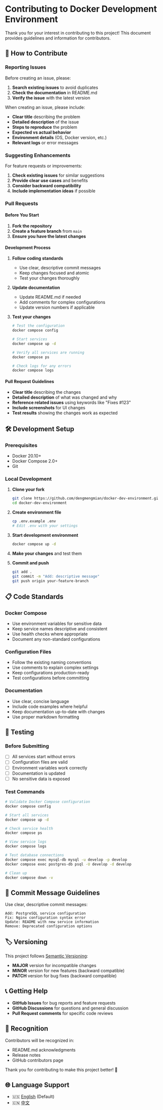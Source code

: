 # Contributing to Docker Development Environment

Thank you for your interest in contributing to this project! This document provides guidelines and information for contributors.

## 🤝 How to Contribute

### Reporting Issues

Before creating an issue, please:

1. **Search existing issues** to avoid duplicates
2. **Check the documentation** in README.md
3. **Verify the issue** with the latest version

When creating an issue, please include:

- **Clear title** describing the problem
- **Detailed description** of the issue
- **Steps to reproduce** the problem
- **Expected vs actual behavior**
- **Environment details** (OS, Docker version, etc.)
- **Relevant logs** or error messages

### Suggesting Enhancements

For feature requests or improvements:

1. **Check existing issues** for similar suggestions
2. **Provide clear use cases** and benefits
3. **Consider backward compatibility**
4. **Include implementation ideas** if possible

### Pull Requests

#### Before You Start

1. **Fork the repository**
2. **Create a feature branch** from `main`
3. **Ensure you have the latest changes**

#### Development Process

1. **Follow coding standards**
   - Use clear, descriptive commit messages
   - Keep changes focused and atomic
   - Test your changes thoroughly

2. **Update documentation**
   - Update README.md if needed
   - Add comments for complex configurations
   - Update version numbers if applicable

3. **Test your changes**
   ```bash
   # Test the configuration
   docker compose config

   # Start services
   docker compose up -d

   # Verify all services are running
   docker compose ps

   # Check logs for any errors
   docker compose logs
   ```

#### Pull Request Guidelines

- **Clear title** describing the changes
- **Detailed description** of what was changed and why
- **Reference related issues** using keywords like "Fixes #123"
- **Include screenshots** for UI changes
- **Test results** showing the changes work as expected

## 🛠️ Development Setup

### Prerequisites

- Docker 20.10+
- Docker Compose 2.0+
- Git

### Local Development

1. **Clone your fork**
   ```bash
   git clone https://github.com/dengmengmian/docker-dev-environment.git
   cd docker-dev-environment
   ```

2. **Create environment file**
   ```bash
   cp .env.example .env
   # Edit .env with your settings
   ```

3. **Start development environment**
   ```bash
   docker compose up -d
   ```

4. **Make your changes** and test them

5. **Commit and push**
   ```bash
   git add .
   git commit -m "Add: descriptive message"
   git push origin your-feature-branch
   ```

## 📋 Code Standards

### Docker Compose

- Use environment variables for sensitive data
- Keep service names descriptive and consistent
- Use health checks where appropriate
- Document any non-standard configurations

### Configuration Files

- Follow the existing naming conventions
- Use comments to explain complex settings
- Keep configurations production-ready
- Test configurations before committing

### Documentation

- Use clear, concise language
- Include code examples where helpful
- Keep documentation up-to-date with changes
- Use proper markdown formatting

## 🧪 Testing

### Before Submitting

- [ ] All services start without errors
- [ ] Configuration files are valid
- [ ] Environment variables work correctly
- [ ] Documentation is updated
- [ ] No sensitive data is exposed

### Test Commands

```bash
# Validate Docker Compose configuration
docker compose config

# Start all services
docker compose up -d

# Check service health
docker compose ps

# View service logs
docker compose logs

# Test database connections
docker compose exec mysql-db mysql -u develop -p develop
docker compose exec postgres-db psql -U develop -d develop

# Clean up
docker compose down -v
```

## 📝 Commit Message Guidelines

Use clear, descriptive commit messages:

```
Add: PostgreSQL service configuration
Fix: Nginx configuration syntax error
Update: README with new service information
Remove: Deprecated configuration options
```

## 🏷️ Versioning

This project follows [Semantic Versioning](https://semver.org/):

- **MAJOR** version for incompatible changes
- **MINOR** version for new features (backward compatible)
- **PATCH** version for bug fixes (backward compatible)

## 📞 Getting Help

- **GitHub Issues** for bug reports and feature requests
- **GitHub Discussions** for questions and general discussion
- **Pull Request comments** for specific code reviews

## 🙏 Recognition

Contributors will be recognized in:

- README.md acknowledgments
- Release notes
- GitHub contributors page

Thank you for contributing to make this project better! 🚀

## 🌐 Language Support

- 🇺🇸 [English](CONTRIBUTING.md) (Default)
- 🇨🇳 [中文](zh_CONTRIBUTING.md)
